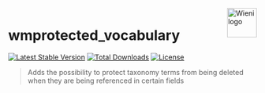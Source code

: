 <a href="https://www.wieni.be">
    <img src="https://www.wieni.be/themes/custom/drupack/logo.svg" alt="Wieni logo" title="Wieni" align="right" height="60" />
</a>

wmprotected_vocabulary
======================

[![Latest Stable Version](https://poser.pugx.org/wieni/wmprotected_vocabulary/v/stable)](https://packagist.org/packages/wieni/wmprotected_vocabulary)
[![Total Downloads](https://poser.pugx.org/wieni/wmprotected_vocabulary/downloads)](https://packagist.org/packages/wieni/wmprotected_vocabulary)
[![License](https://poser.pugx.org/wieni/wmprotected_vocabulary/license)](https://packagist.org/packages/wieni/wmprotected_vocabulary)

> Adds the possibility to protect taxonomy terms from being deleted when they are being referenced in certain fields
